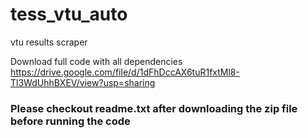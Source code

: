 # tess_vtu_auto
vtu results scraper

Download full code with all dependencies https://drive.google.com/file/d/1dFhDccAX6tuR1fxtMl8-Tl3WdUhhBXEV/view?usp=sharing

### Please checkout readme.txt after downloading the zip file before running the code
